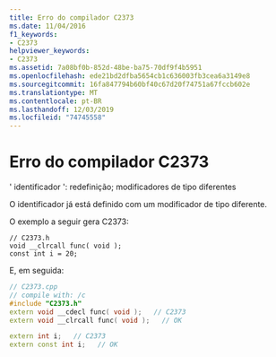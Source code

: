 ```yaml
---
title: Erro do compilador C2373
ms.date: 11/04/2016
f1_keywords:
- C2373
helpviewer_keywords:
- C2373
ms.assetid: 7a08bf0b-852d-48be-ba75-70df9f4b5951
ms.openlocfilehash: ede21bd2dfba5654cb1c636003fb3cea6a3149e8
ms.sourcegitcommit: 16fa847794b60bf40c67d20f74751a67fccb602e
ms.translationtype: MT
ms.contentlocale: pt-BR
ms.lasthandoff: 12/03/2019
ms.locfileid: "74745558"
---
```

# <a name="compiler-error-c2373"></a>Erro do compilador C2373

' identificador ': redefinição; modificadores de tipo diferentes

O identificador já está definido com um modificador de tipo diferente.

O exemplo a seguir gera C2373:

```
// C2373.h
void __clrcall func( void );
const int i = 20;
```

E, em seguida:

```cpp
// C2373.cpp
// compile with: /c
#include "C2373.h"
extern void __cdecl func( void );   // C2373
extern void __clrcall func( void );   // OK

extern int i;   // C2373
extern const int i;   // OK
```
